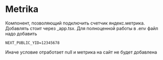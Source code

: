 # Metrika

Компонент, позволяющий подключить счетчик яндекс.метрика.
Добавлять стоит через _app.tsx. Для полноценной работы в .env файл надо добавить

```text
NEXT_PUBLIC_YID=12345678
```

Иначе условие отработает null и метрика на сайт не будет добавлена